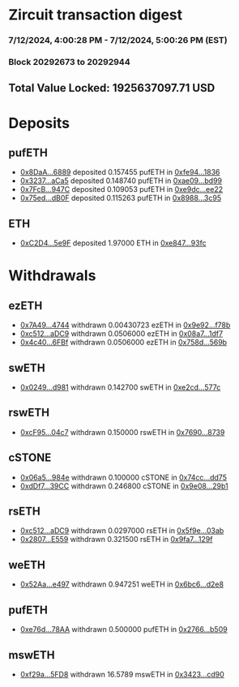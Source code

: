 # Zircuit transaction digest
### 7/12/2024, 4:00:28 PM - 7/12/2024, 5:00:26 PM (EST)
### Block 20292673 to 20292944

## Total Value Locked: 1925637097.71 USD

# Deposits
## pufETH
- [0x8DaA...6889](https://etherscan.io/address/0x8DaA846A60b85c3eF0818a69DDB0f9224f736889) deposited 0.157455 pufETH in [0xfe94...1836](https://etherscan.io/tx/0x8DaA846A60b85c3eF0818a69DDB0f9224f736889)
- [0x3237...aCa5](https://etherscan.io/address/0x3237694CA117eA1E323487FFFabC68ad51D9aCa5) deposited 0.148740 pufETH in [0xae09...bd99](https://etherscan.io/tx/0x3237694CA117eA1E323487FFFabC68ad51D9aCa5)
- [0x7FcB...947C](https://etherscan.io/address/0x7FcBf9DE5D5e45DD0B85D06aE47064BD71b7947C) deposited 0.109053 pufETH in [0xe9dc...ee22](https://etherscan.io/tx/0x7FcBf9DE5D5e45DD0B85D06aE47064BD71b7947C)
- [0x75ed...dB0F](https://etherscan.io/address/0x75ed519a945725dfF7Aed0468Ab65D5e6D19dB0F) deposited 0.115263 pufETH in [0x8988...3c95](https://etherscan.io/tx/0x75ed519a945725dfF7Aed0468Ab65D5e6D19dB0F)
## ETH
- [0xC2D4...5e9F](https://etherscan.io/address/0xC2D428b11DCC971bEEF82bcca6A7150925925e9F) deposited 1.97000 ETH in [0xe847...93fc](https://etherscan.io/tx/0xC2D428b11DCC971bEEF82bcca6A7150925925e9F)
# Withdrawals
## ezETH
- [0x7A49...4744](https://etherscan.io/address/0x7A493Be5c2ce014cD049Bf178a1ac0Db1B434744) withdrawn 0.00430723 ezETH in [0x9e92...f78b](https://etherscan.io/tx/0x7A493Be5c2ce014cD049Bf178a1ac0Db1B434744)
- [0xc512...aDC9](https://etherscan.io/address/0xc51229Cc0CD775D757ceB8580c0412AC645FaDC9) withdrawn 0.0506000 ezETH in [0x08a7...1df7](https://etherscan.io/tx/0xc51229Cc0CD775D757ceB8580c0412AC645FaDC9)
- [0x4c40...6FBf](https://etherscan.io/address/0x4c4054f7F406f338146BC9F6aE5f9De056856FBf) withdrawn 0.0506000 ezETH in [0x758d...569b](https://etherscan.io/tx/0x4c4054f7F406f338146BC9F6aE5f9De056856FBf)
## swETH
- [0x0249...d981](https://etherscan.io/address/0x02495D034b0E9d669d309C11D0D5d9281fBfd981) withdrawn 0.142700 swETH in [0xe2cd...577c](https://etherscan.io/tx/0x02495D034b0E9d669d309C11D0D5d9281fBfd981)
## rswETH
- [0xcF95...04c7](https://etherscan.io/address/0xcF95cEDcD54A0f57b7A3807f6B50b8544fe204c7) withdrawn 0.150000 rswETH in [0x7690...8739](https://etherscan.io/tx/0xcF95cEDcD54A0f57b7A3807f6B50b8544fe204c7)
## cSTONE
- [0x06a5...984e](https://etherscan.io/address/0x06a540b1C7ef7Be76237e90bc133ce3d46f2984e) withdrawn 0.100000 cSTONE in [0x74cc...dd75](https://etherscan.io/tx/0x06a540b1C7ef7Be76237e90bc133ce3d46f2984e)
- [0xdDf7...39CC](https://etherscan.io/address/0xdDf778c0E637F5CE1bd8A0c9580F5E1ac6d139CC) withdrawn 0.246800 cSTONE in [0x9e08...29b1](https://etherscan.io/tx/0xdDf778c0E637F5CE1bd8A0c9580F5E1ac6d139CC)
## rsETH
- [0xc512...aDC9](https://etherscan.io/address/0xc51229Cc0CD775D757ceB8580c0412AC645FaDC9) withdrawn 0.0297000 rsETH in [0x5f9e...03ab](https://etherscan.io/tx/0xc51229Cc0CD775D757ceB8580c0412AC645FaDC9)
- [0x2807...E559](https://etherscan.io/address/0x2807C205bEDc4361D913EaBD02D30f4A0D64E559) withdrawn 0.321500 rsETH in [0x9fa7...129f](https://etherscan.io/tx/0x2807C205bEDc4361D913EaBD02D30f4A0D64E559)
## weETH
- [0x52Aa...e497](https://etherscan.io/address/0x52Aa899454998Be5b000Ad077a46Bbe360F4e497) withdrawn 0.947251 weETH in [0x6bc6...d2e8](https://etherscan.io/tx/0x52Aa899454998Be5b000Ad077a46Bbe360F4e497)
## pufETH
- [0xe76d...78AA](https://etherscan.io/address/0xe76d0d3c7aF5fa2C0806F221cBA88d7E044178AA) withdrawn 0.500000 pufETH in [0x2766...b509](https://etherscan.io/tx/0xe76d0d3c7aF5fa2C0806F221cBA88d7E044178AA)
## mswETH
- [0xf29a...5FD8](https://etherscan.io/address/0xf29aF757AA0E1B7051b1765b7a9F2f1510755FD8) withdrawn 16.5789 mswETH in [0x3423...cd90](https://etherscan.io/tx/0xf29aF757AA0E1B7051b1765b7a9F2f1510755FD8)
